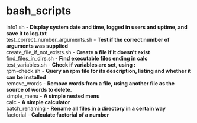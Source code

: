 # bash_scripts

info1.sh - <strong>Display system date and time, logged in users and uptime, and save it to log.txt</strong><br>
test_correct_number_arguments.sh - <strong>Test if the correct number of arguments was supplied</strong><br>
create_file_if_not_exists.sh - <strong>Create a file if it doesn't exist</strong><br>
find_files_in_dirs.sh - <strong>Find executable files ending in calc</strong><br>
test_variables.sh - <strong>Check if variables are set, using :</strong><br>
rpm-check.sh - <strong>Query an rpm file for its description, listing and whether it can be installed</strong><br>
remove_words - <strong>Remove words from a file, using another file as the source of words to delete.</strong><br>
simple_menu - <strong>A simple nested menu</strong><br>
calc - <strong>A simple calculator</strong><br>
batch_renaming - <strong>Rename all files in a directory in a certain way</strong><br>
factorial - <strong>Calculate factorial of a number</strong>
